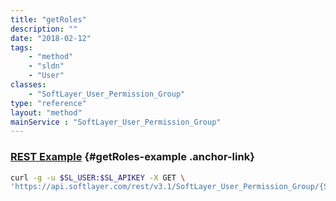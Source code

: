 ```yaml
---
title: "getRoles"
description: ""
date: "2018-02-12"
tags:
    - "method"
    - "sldn"
    - "User"
classes:
    - "SoftLayer_User_Permission_Group"
type: "reference"
layout: "method"
mainService : "SoftLayer_User_Permission_Group"
---
```


### [REST Example](#getRoles-example) <a href="/article/rest/"><i class="fas fa-question"></i></a> {#getRoles-example .anchor-link} 
```bash
curl -g -u $SL_USER:$SL_APIKEY -X GET \
'https://api.softlayer.com/rest/v3.1/SoftLayer_User_Permission_Group/{SoftLayer_User_Permission_GroupID}/getRoles'
```
